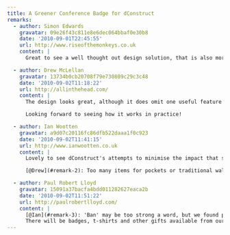 ```yaml
---
title: A Greener Conference Badge for dConstruct
remarks:
  - author: Simon Edwards
    gravatar: 09e26f43c811e8e6dec064bbaf0e30b8
    date: '2010-09-01T22:45:55'
    url: http://www.riseofthemonkeys.co.uk
    content: |
      Great to see a well thought out design solution, that is also more environmentally friendly too.

  - author: Drew McLellan
    gravatar: 13734b0cb20708f79e730809c29c3c48
    date: '2010-09-02T11:18:22'
    url: http://allinthehead.com/
    content: |
      The design looks great, although it does omit one useful feature of the plastic wallet - the ability to store various business cards/stickers/wotnot that you inevitably pick up through the course of the day.

      Looking forward to seeing how it works in practice!

  - author: Ian Wootten
    gravatar: a9d07c20116fc86dfb522daaa1f0c923
    date: '2010-09-02T11:41:15'
    url: http://www.ianwootten.co.uk
    content: |
      Lovely to see dConstruct's attempts to minimise the impact that such an event has on the environment. Does banning swag bags mean banning all swag at the event too?

      [@Drew](#remark-2): Too many items for pockets or traditional wallets?

  - author: Paul Robert Lloyd
    gravatar: 15091a37bacfa4bdd011282627eaca2b
    date: '2010-09-02T11:51:22'
    url: http://paulrobertlloyd.com/
    content: |
      [@Ian](#remark-3): 'Ban' may be too strong a word, but we found putting hundreds of swag bags together more hassle than it was worth (in addition to it being a wasteful enterprise).
      There will be badges, t-shirts and other gifts available from our sponsors stands, but these are for you to pick-up rather than be forced upon you.
---
```


